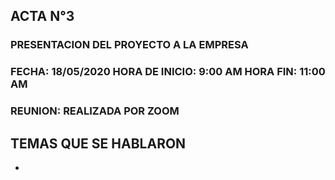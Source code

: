 ##		**ACTA N°3**

### PRESENTACION DEL PROYECTO A LA EMPRESA

### FECHA: 18/05/2020  HORA DE INICIO: 9:00 AM  HORA FIN: 11:00 AM

### REUNION: REALIZADA POR ZOOM 

## **TEMAS QUE SE HABLARON**
- 